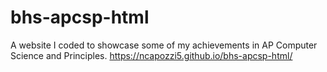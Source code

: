 # bhs-apcsp-html
A website I coded to showcase some of my achievements in AP Computer Science and Principles.
https://ncapozzi5.github.io/bhs-apcsp-html/
